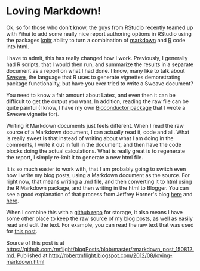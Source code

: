 # Loving Markdown!

Ok, so for those who don't know, the guys from RStudio recently teamed up with
Yihui to add some really nice report authoring options in RStudio using the 
packages [knitr][kLink] ability to turn a combination of [markdown][mLink] and
[R][rLink] code into html. 

I have to admit, this has really changed how I work. Previously, I generally had
R scripts, that I would then run, and summarize the results in a separate document
as a report on what I had done. I know, many like to talk about [Sweave][sLink], 
the language that R uses to generate vignettes demonstrating package functionality,
but have you ever tried to write a Sweave document?

You need to know a fair amount about Latex, and even then it can be difficult to
get the output you want. In addition, reading the raw file can be quite painful 
(I know, I have my own [Bioconductor package][bLink] that I wrote a Sweave
vignette for).

Writing R Markdown documents just feels different. When I read the raw source
of a Markdown document, I can actually read it, code and all. What is really
sweet is that instead of writing about what I am doing in the comments, I write
it out in full in the document, and then have the code blocks doing the actual
calculations. What is really great is to regenerate the report, I simply re-knit
it to generate a new html file.

It is so much easier to work with, that I am probably going to switch even how
I write my blog posts, using a Markdown document as the source. For right now,
that means writing a .md file, and then converting it to html using the R Markdown
package, and then writing in the html to Blogger. You can see a good explanation
of that process from Jeffrey Horner's blog [here][jhLink1] and [here][jhLink2].

When I combine this with a [github repo][ghLink] for storage, it also means I have 
some other place to keep the raw source of my blog posts, as well as easily read
and edit the text. For example, you can read the raw text that was used for [this
post][rawLink].

Source of this post is at https://github.com/rmflight/blogPosts/blob/master/rmarkdown_post_150812.md.
Published at http://robertmflight.blogspot.com/2012/08/loving-markdown.html


[kLink]: http://yihui.name/knitr
[mLink]: http://daringfireball.net/projects/markdown/
[rLink]: http://www.r-project.org
[sLink]: http://www.statistik.lmu.de/~leisch/Sweave/
[bLink]: https://github.com/rmflight/categoryCompare
[jhLink1]: http://jeffreyhorner.tumblr.com/post/25804518110/blog-with-r-markdown-and-tumblr-part-i
[jhLink2]: http://jeffreyhorner.tumblr.com/post/25943954723/blog-with-r-markdown-and-tumblr-part-ii
[ghLink]: https://github.com/rmflight/blogPosts
[rawLink]: https://raw.github.com/rmflight/blogPosts/master/rmarkdown_post_150812.md